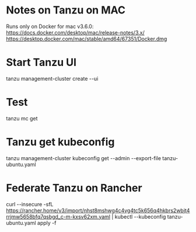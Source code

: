 # Notes on Tanzu on MAC

Runs only on Docker for mac v3.6.0: 
https://docs.docker.com/desktop/mac/release-notes/3.x/
https://desktop.docker.com/mac/stable/amd64/67351/Docker.dmg


# Start Tanzu UI
tanzu management-cluster create --ui

# Test 
tanzu mc get

# Tanzu get kubeconfig
tanzu management-cluster kubeconfig get --admin --export-file tanzu-ubuntu.yaml

# Federate Tanzu on Rancher
curl --insecure -sfL https://rancher.home/v3/import/nhst8mshwg4c4vg4tc5k656q4hkbrs2wbjt4rrjmw5658bfq7qsbgd_c-m-kxsv62xm.yaml |  kubectl --kubeconfig tanzu-ubuntu.yaml apply -f 
